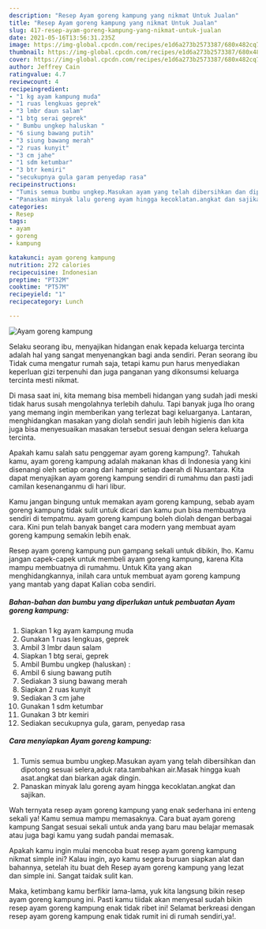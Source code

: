 ```yaml
---
description: "Resep Ayam goreng kampung yang nikmat Untuk Jualan"
title: "Resep Ayam goreng kampung yang nikmat Untuk Jualan"
slug: 417-resep-ayam-goreng-kampung-yang-nikmat-untuk-jualan
date: 2021-05-16T13:56:31.235Z
image: https://img-global.cpcdn.com/recipes/e1d6a273b2573387/680x482cq70/ayam-goreng-kampung-foto-resep-utama.jpg
thumbnail: https://img-global.cpcdn.com/recipes/e1d6a273b2573387/680x482cq70/ayam-goreng-kampung-foto-resep-utama.jpg
cover: https://img-global.cpcdn.com/recipes/e1d6a273b2573387/680x482cq70/ayam-goreng-kampung-foto-resep-utama.jpg
author: Jeffrey Cain
ratingvalue: 4.7
reviewcount: 4
recipeingredient:
- "1 kg ayam kampung muda"
- "1 ruas lengkuas geprek"
- "3 lmbr daun salam"
- "1 btg serai geprek"
- " Bumbu ungkep haluskan "
- "6 siung bawang putih"
- "3 siung bawang merah"
- "2 ruas kunyit"
- "3 cm jahe"
- "1 sdm ketumbar"
- "3 btr kemiri"
- "secukupnya gula garam penyedap rasa"
recipeinstructions:
- "Tumis semua bumbu ungkep.Masukan ayam yang telah dibersihkan dan dipotong sesuai selera,aduk rata.tambahkan air.Masak hingga kuah asat.angkat dan biarkan agak dingin."
- "Panaskan minyak lalu goreng ayam hingga kecoklatan.angkat dan sajikan."
categories:
- Resep
tags:
- ayam
- goreng
- kampung

katakunci: ayam goreng kampung 
nutrition: 272 calories
recipecuisine: Indonesian
preptime: "PT32M"
cooktime: "PT57M"
recipeyield: "1"
recipecategory: Lunch

---
```



![Ayam goreng kampung](https://img-global.cpcdn.com/recipes/e1d6a273b2573387/680x482cq70/ayam-goreng-kampung-foto-resep-utama.jpg)

Selaku seorang ibu, menyajikan hidangan enak kepada keluarga tercinta adalah hal yang sangat menyenangkan bagi anda sendiri. Peran seorang ibu Tidak cuma mengatur rumah saja, tetapi kamu pun harus menyediakan keperluan gizi terpenuhi dan juga panganan yang dikonsumsi keluarga tercinta mesti nikmat.

Di masa  saat ini, kita memang bisa membeli hidangan yang sudah jadi meski tidak harus susah mengolahnya terlebih dahulu. Tapi banyak juga lho orang yang memang ingin memberikan yang terlezat bagi keluarganya. Lantaran, menghidangkan masakan yang diolah sendiri jauh lebih higienis dan kita juga bisa menyesuaikan masakan tersebut sesuai dengan selera keluarga tercinta. 



Apakah kamu salah satu penggemar ayam goreng kampung?. Tahukah kamu, ayam goreng kampung adalah makanan khas di Indonesia yang kini disenangi oleh setiap orang dari hampir setiap daerah di Nusantara. Kita dapat menyajikan ayam goreng kampung sendiri di rumahmu dan pasti jadi camilan kesenanganmu di hari libur.

Kamu jangan bingung untuk memakan ayam goreng kampung, sebab ayam goreng kampung tidak sulit untuk dicari dan kamu pun bisa membuatnya sendiri di tempatmu. ayam goreng kampung boleh diolah dengan berbagai cara. Kini pun telah banyak banget cara modern yang membuat ayam goreng kampung semakin lebih enak.

Resep ayam goreng kampung pun gampang sekali untuk dibikin, lho. Kamu jangan capek-capek untuk membeli ayam goreng kampung, karena Kita mampu membuatnya di rumahmu. Untuk Kita yang akan menghidangkannya, inilah cara untuk membuat ayam goreng kampung yang mantab yang dapat Kalian coba sendiri.

<!--inarticleads1-->

##### Bahan-bahan dan bumbu yang diperlukan untuk pembuatan Ayam goreng kampung:

1. Siapkan 1 kg ayam kampung muda
1. Gunakan 1 ruas lengkuas, geprek
1. Ambil 3 lmbr daun salam
1. Siapkan 1 btg serai, geprek
1. Ambil  Bumbu ungkep (haluskan) :
1. Ambil 6 siung bawang putih
1. Sediakan 3 siung bawang merah
1. Siapkan 2 ruas kunyit
1. Sediakan 3 cm jahe
1. Gunakan 1 sdm ketumbar
1. Gunakan 3 btr kemiri
1. Sediakan secukupnya gula, garam, penyedap rasa




<!--inarticleads2-->

##### Cara menyiapkan Ayam goreng kampung:

1. Tumis semua bumbu ungkep.Masukan ayam yang telah dibersihkan dan dipotong sesuai selera,aduk rata.tambahkan air.Masak hingga kuah asat.angkat dan biarkan agak dingin.
1. Panaskan minyak lalu goreng ayam hingga kecoklatan.angkat dan sajikan.




Wah ternyata resep ayam goreng kampung yang enak sederhana ini enteng sekali ya! Kamu semua mampu memasaknya. Cara buat ayam goreng kampung Sangat sesuai sekali untuk anda yang baru mau belajar memasak atau juga bagi kamu yang sudah pandai memasak.

Apakah kamu ingin mulai mencoba buat resep ayam goreng kampung nikmat simple ini? Kalau ingin, ayo kamu segera buruan siapkan alat dan bahannya, setelah itu buat deh Resep ayam goreng kampung yang lezat dan simple ini. Sangat taidak sulit kan. 

Maka, ketimbang kamu berfikir lama-lama, yuk kita langsung bikin resep ayam goreng kampung ini. Pasti kamu tiidak akan menyesal sudah bikin resep ayam goreng kampung enak tidak ribet ini! Selamat berkreasi dengan resep ayam goreng kampung enak tidak rumit ini di rumah sendiri,ya!.

